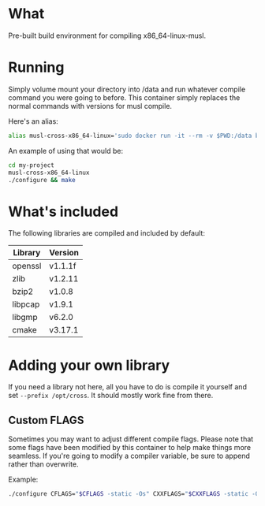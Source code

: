 # What
Pre-built build environment for compiling x86_64-linux-musl.

# Running
Simply volume mount your directory into /data and run whatever compile command you were going to before. This container simply replaces the normal commands with versions for musl compile.

Here's an alias:

```bash
alias musl-cross-x86_64-linux='sudo docker run -it --rm -v $PWD:/data bannsec/musl-cross-x86_64-linux $@'
```

An example of using that would be:

```bash
cd my-project
musl-cross-x86_64-linux
./configure && make
```

# What's included

The following libraries are compiled and included by default:

| Library | Version |
| ------- | ------- |
| openssl | v1.1.1f |
| zlib    | v1.2.11 |
| bzip2   | v1.0.8  |
| libpcap | v1.9.1  |
| libgmp  | v6.2.0  |
| cmake   | v3.17.1 |

# Adding your own library

If you need a library not here, all you have to do is compile it yourself and set `--prefix /opt/cross`. It should mostly work fine from there.

## Custom FLAGS

Sometimes you may want to adjust different compile flags. Please note that some flags have been modified by this container to help make things more seamless. If you're going to modify a compiler variable, be sure to append rather than overwrite.

Example:

```bash
./configure CFLAGS="$CFLAGS -static -Os" CXXFLAGS="$CXXFLAGS -static -Os"
```
